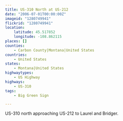 ```yaml
---
title: US-310 North at US-212
date: "2006-07-01T00:00:00Z"
imageid: "1280749941"
flickrid: "1280749941"
location:
    latitude: 45.517852
    longitude: -108.862115
places: []
counties:
    - Carbon County|Montana|United States
countries:
    - United States
states:
    - Montana|United States
highwaytypes:
    - US Highway
highways:
    - US-310
tags:
    - Big Green Sign

---
```

US-310 north approaching US-212 to Laurel and Bridger.